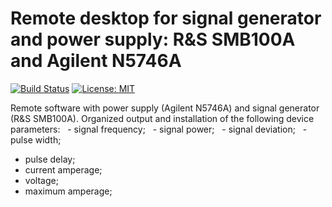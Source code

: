 # Remote desktop for signal generator and power supply: R&amp;S SMB100A and Agilent N5746A
[![Build Status](https://travis-ci.org/shamrik-dmitriy/remote-desktop-signal-generator-and-power-supply.svg?branch=master)](https://travis-ci.org/shamrik-dmitriy/remote-desktop-signal-generator-and-power-supply)
[![License: MIT](https://img.shields.io/badge/License-MIT-yellow.svg)](https://opensource.org/licenses/MIT)


Remote software with power supply (Agilent N5746A) and signal generator (R&S SMB100A).
Organized output and installation of the following device parameters:
  - signal frequency;
  - signal power;
  - signal deviation;
  - pulse width;
  - pulse delay;
  - current amperage;
  - voltage;
  - maximum amperage;


